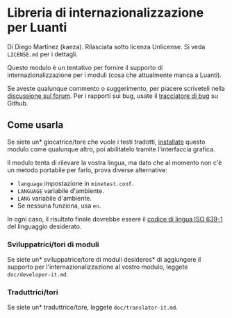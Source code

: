 
# Libreria di internazionalizzazione per Luanti

Di Diego Martínez (kaeza).
Rilasciata sotto licenza Unlicense. Si veda `LICENSE.md` per i dettagli.

Questo modulo è un tentativo per fornire il supporto di internazionalizzazione
per i moduli (cosa che attualmente manca a Luanti).

Se aveste qualunque commento o suggerimento, per piacere scriveteli nella
[discussione sul forum][topic]. Per i rapporti sui bug, usate il
[tracciatore di bug][bugtracker] su Github.

## Come usarla

Se siete un* giocatrice/tore che vuole i testi tradotti,
[installate][installing_mods] questo modulo come qualunque altro,
poi abilitatelo tramite l'interfaccia grafica.

Il modulo tenta di rilevare la vostra lingua, ma dato che al momento non c'è
un metodo portabile per farlo, prova diverse alternative:

* `language` impostazione in `minetest.conf`.
* `LANGUAGE` variabile d'ambiente.
* `LANG` variabile d'ambiente.
* Se nessuna funziona, usa `en`.

In ogni caso, il risultato finale dovrebbe essere il
[codice di lingua ISO 639-1][ISO639-1] del linguaggio desiderato.

### Sviluppatrici/tori di moduli

Se siete un* sviluppatrice/tore di moduli desideros* di aggiungere il supporto
per l'internazionalizzazione al vostro modulo, leggete `doc/developer-it.md`.

### Traduttrici/tori

Se siete un* traduttrice/tore, leggete `doc/translator-it.md`.

[topic]: https://forum.minetest.net/viewtopic.php?id=4929
[bugtracker]: https://github.com/minetest-mods/intllib/issues
[installing_mods]: https://wiki.minetest.net/Installing_mods
[ISO639-1]: https://it.wikipedia.org/wiki/ISO_639-1
